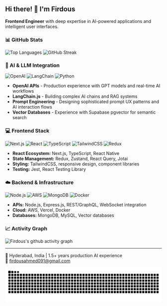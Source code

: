 ## Hi there! 👋 I'm Firdous
**Frontend Engineer** with deep expertise in AI-powered applications and intelligent user interfaces.

### 📊 GitHub Stats
![Top Languages](https://github-readme-stats.vercel.app/api/top-langs/?username=firdous-wani&layout=compact&theme=dark)
![GitHub Streak](https://streak-stats.demolab.com/?user=firdous-wani&theme=dark)

### 🤖 AI & LLM Integration
![OpenAI](https://img.shields.io/badge/OpenAI-412991?style=for-the-badge&logo=openai&logoColor=white)
![LangChain](https://img.shields.io/badge/LangChain-1C3C3C?style=for-the-badge&logo=langchain&logoColor=white)
![Python](https://img.shields.io/badge/Python-FFD43B?style=for-the-badge&logo=python&logoColor=blue)

- **OpenAI APIs** - Production experience with GPT models and real-time AI workflows
- **LangChain.js** - Building complex AI chains and RAG systems  
- **Prompt Engineering** - Designing sophisticated prompt UX patterns and AI interaction flows
- **Vector Databases** - Experience with Supabase pgvector for semantic search

### 💻 Frontend Stack
![Next.js](https://img.shields.io/badge/next%20js-000000?style=for-the-badge&logo=nextdotjs&logoColor=white)
![React](https://img.shields.io/badge/React-20232A?style=for-the-badge&logo=react&logoColor=61DAFB)
![TypeScript](https://img.shields.io/badge/TypeScript-007ACC?style=for-the-badge&logo=typescript&logoColor=white)
![TailwindCSS](https://img.shields.io/badge/Tailwind_CSS-38B2AC?style=for-the-badge&logo=tailwind-css&logoColor=white)
![Redux](https://img.shields.io/badge/Redux-593D88?style=for-the-badge&logo=redux&logoColor=white)

- **React Ecosystem:** Next.js, TypeScript, React Native
- **State Management:** Redux, Zustand, React Query, Jotai
- **Styling:** TailwindCSS, responsive design, component libraries
- **Testing:** Jest, React Testing Library

### ☁️ Backend & Infrastructure
![Node.js](https://img.shields.io/badge/Node%20js-339933?style=for-the-badge&logo=nodedotjs&logoColor=white)
![AWS](https://img.shields.io/badge/Amazon_AWS-FF9900?style=for-the-badge&logo=amazonaws&logoColor=white)
![MongoDB](https://img.shields.io/badge/MongoDB-4EA94B?style=for-the-badge&logo=mongodb&logoColor=white)
![Docker](https://img.shields.io/badge/Docker-2CA5E0?style=for-the-badge&logo=docker&logoColor=white)

- **APIs:** Node.js, Express.js, REST/GraphQL, WebSocket integration
- **Cloud:** AWS, Vercel, Docker
- **Databases:** MongoDB, MySQL, Vector databases

### 📈 Activity Graph
![Firdous's github activity graph](https://github-readme-activity-graph.vercel.app/graph?username=firdous-wani&theme=react-dark)


---
📍 Hyderabad, India | 1.5+ years production AI experience  
📧 firdousahmed091@gmail.com

<div align="center">
  <img src="https://github.com/firdous-wani/firdous-wani/blob/output/github-contribution-grid-snake-dark.svg" alt="Snake Animation" />
</div>
